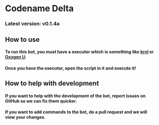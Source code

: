 # Codename Delta

### Latest version: v0.1.4a

## How to use

#### To run this bot, you must have a executor which is something like <a href="krnl.ca">krnl</a> or <a href="oxygenu.xyz">Oxygen U</a>.

#### Once you have the executor, open the script in it and execute it!

## How to help with development

#### If you want to help with the development of the bot, report issues on GitHub so we can fix them quicker.

#### If you want to add commands to the bot, do a pull request and we will view your changes.
